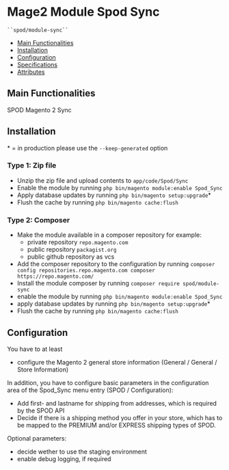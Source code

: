 # Mage2 Module Spod Sync

    ``spod/module-sync``

 - [Main Functionalities](#markdown-header-main-functionalities)
 - [Installation](#markdown-header-installation)
 - [Configuration](#markdown-header-configuration)
 - [Specifications](#markdown-header-specifications)
 - [Attributes](#markdown-header-attributes)


## Main Functionalities
SPOD Magento 2 Sync

## Installation
\* = in production please use the `--keep-generated` option

### Type 1: Zip file

 - Unzip the zip file and upload contents to `app/code/Spod/Sync`
 - Enable the module by running `php bin/magento module:enable Spod_Sync`
 - Apply database updates by running `php bin/magento setup:upgrade`\*
 - Flush the cache by running `php bin/magento cache:flush`

### Type 2: Composer

 - Make the module available in a composer repository for example:
    - private repository `repo.magento.com`
    - public repository `packagist.org`
    - public github repository as vcs
 - Add the composer repository to the configuration by running `composer config repositories.repo.magento.com composer https://repo.magento.com/`
 - Install the module composer by running `composer require spod/module-sync`
 - enable the module by running `php bin/magento module:enable Spod_Sync`
 - apply database updates by running `php bin/magento setup:upgrade`\*
 - Flush the cache by running `php bin/magento cache:flush`


## Configuration

You have to at least
* configure the Magento 2 general store information (General / General / Store Information) 

In addition, you have to configure basic parameters in the configuration area of the
Spod_Sync menu entry (SPOD / Configuration):

* Add first- and lastname for shipping from addresses, which is required by the SPOD API
* Decide if there is a shipping method you offer in your store, which has to be mapped to the PREMIUM and/or EXPRESS shipping types of SPOD.

Optional parameters:
* decide wether to use the staging environment
* enable debug logging, if required






